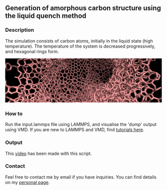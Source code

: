 ## Generation of amorphous carbon structure  using the liquid quench method

### Description

The simulation consists of carbon atoms, initially in the liquid state (high temperature). The temperature of the system is decreased progressively, and hexagonal rings form. 

![Algorithm schema](./AmorphousCarbon.jpeg)

### How to

Run the input.lammps file using LAMMPS, and visualise the 'dump' output using VMD. If you are new to LAMMPS and VMD, find [tutorials here](https://lammpstutorials.github.io/).

### Output

This [video](https://youtu.be/P6M7mJdh7uM) has been made with this script.

### Contact

Feel free to contact me by email if you have inquiries. You can find details on my [personal page](https://lammpstutorials.github.io/).
